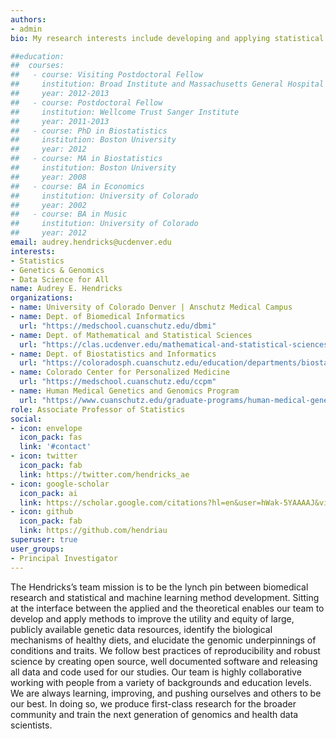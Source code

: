 ```yaml
---
authors: 
- admin
bio: My research interests include developing and applying statistical methods for genomics to better understand and inform health and disease.

##education:
##  courses:
##   - course: Visiting Postdoctoral Fellow
##     institution: Broad Institute and Massachusetts General Hospital
##     year: 2012-2013
##   - course: Postdoctoral Fellow
##     institution: Wellcome Trust Sanger Institute
##     year: 2011-2013
##   - course: PhD in Biostatistics
##     institution: Boston University
##     year: 2012
##   - course: MA in Biostatistics
##     institution: Boston University
##     year: 2008
##   - course: BA in Economics
##     institution: University of Colorado
##     year: 2002
##   - course: BA in Music
##     institution: University of Colorado
##     year: 2012
email: audrey.hendricks@ucdenver.edu
interests:
- Statistics
- Genetics & Genomics
- Data Science for All
name: Audrey E. Hendricks
organizations:
- name: University of Colorado Denver | Anschutz Medical Campus
- name: Dept. of Biomedical Informatics
  url: "https://medschool.cuanschutz.edu/dbmi" 
- name: Dept. of Mathematical and Statistical Sciences
  url: "https://clas.ucdenver.edu/mathematical-and-statistical-sciences/" 
- name: Dept. of Biostatistics and Informatics
  url: "https://coloradosph.cuanschutz.edu/education/departments/biostatistics-informatics"
- name: Colorado Center for Personalized Medicine
  url: "https://medschool.cuanschutz.edu/ccpm"
- name: Human Medical Genetics and Genomics Program
  url: "https://www.cuanschutz.edu/graduate-programs/human-medical-genetics-and-genomics/home"
role: Associate Professor of Statistics
social:
- icon: envelope
  icon_pack: fas
  link: '#contact'
- icon: twitter
  icon_pack: fab
  link: https://twitter.com/hendricks_ae
- icon: google-scholar
  icon_pack: ai
  link: https://scholar.google.com/citations?hl=en&user=hWak-5YAAAAJ&view_op=list_works
- icon: github
  icon_pack: fab
  link: https://github.com/hendriau
superuser: true
user_groups:
- Principal Investigator
---
```


The Hendricks’s team mission is to be the lynch pin between biomedical research and statistical and machine learning method development. Sitting at the interface between the applied and the theoretical enables our team to develop and apply methods to improve the utility and equity of large, publicly available genetic data resources, identify the biological mechanisms of healthy diets, and elucidate the genomic underpinnings of conditions and traits. We follow best practices of reproducibility and robust science by creating open source, well documented software and releasing all data and code used for our studies. Our team is highly collaborative working with people from a variety of backgrounds and education levels. We are always learning, improving, and pushing ourselves and others to be our best. In doing so, we produce first-class research for the broader community and train the next generation of genomics and health data scientists.
